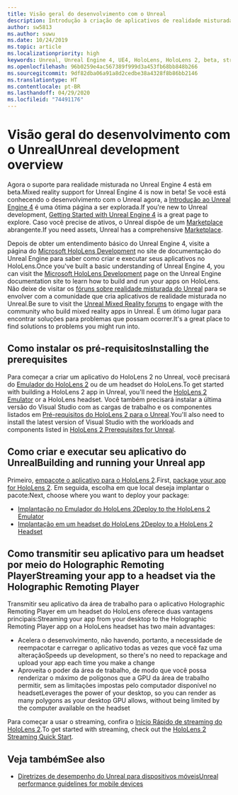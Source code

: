 ```yaml
---
title: Visão geral do desenvolvimento com o Unreal
description: Introdução à criação de aplicativos de realidade misturada no Unreal.
author: sw5813
ms.author: suwu
ms.date: 10/24/2019
ms.topic: article
ms.localizationpriority: high
keywords: Unreal, Unreal Engine 4, UE4, HoloLens, HoloLens 2, beta, streaming, comunicação remota, realidade misturada, desenvolvimento, introdução, novo projeto, emulador, documentação
ms.openlocfilehash: 96b0259e4ac567389f999d3a453fb68bb848b266
ms.sourcegitcommit: 9df82dba06a91a8d2cedbe38a4328f8b86bb2146
ms.translationtype: HT
ms.contentlocale: pt-BR
ms.lasthandoff: 04/29/2020
ms.locfileid: "74491176"
---
```

# <a name="unreal-development-overview"></a><span data-ttu-id="9613c-104">Visão geral do desenvolvimento com o Unreal</span><span class="sxs-lookup"><span data-stu-id="9613c-104">Unreal development overview</span></span>

<span data-ttu-id="9613c-105">Agora o suporte para realidade misturada no Unreal Engine 4 está em beta.</span><span class="sxs-lookup"><span data-stu-id="9613c-105">Mixed reality support for Unreal Engine 4 is now in beta!</span></span> <span data-ttu-id="9613c-106">Se você está conhecendo o desenvolvimento com o Unreal agora, a <a href="https://docs.unrealengine.com//GettingStarted/index.html" target="_blank">Introdução ao Unreal Engine 4</a> é uma ótima página a ser explorada.</span><span class="sxs-lookup"><span data-stu-id="9613c-106">If you're new to Unreal development, <a href="https://docs.unrealengine.com//GettingStarted/index.html" target="_blank">Getting Started with Unreal Engine 4</a> is a great page to explore.</span></span> <span data-ttu-id="9613c-107">Caso você precise de ativos, o Unreal dispõe de um <a href="https://www.unrealengine.com/marketplace//store" target="_blank">Marketplace</a> abrangente.</span><span class="sxs-lookup"><span data-stu-id="9613c-107">If you need assets, Unreal has a comprehensive <a href="https://www.unrealengine.com/marketplace//store" target="_blank">Marketplace</a>.</span></span> 

<span data-ttu-id="9613c-108">Depois de obter um entendimento básico do Unreal Engine 4, visite a página do <a href="https://docs.unrealengine.com//Platforms/AR/HoloLens2/index.html" target="_blank">Microsoft HoloLens Development</a> no site de documentação do Unreal Engine para saber como criar e executar seus aplicativos no HoloLens.</span><span class="sxs-lookup"><span data-stu-id="9613c-108">Once you've built a basic understanding of Unreal Engine 4, you can visit the <a href="https://docs.unrealengine.com//Platforms/AR/HoloLens2/index.html" target="_blank">Microsoft HoloLens Development</a> page on the Unreal Engine documentation site to learn how to build and run your apps on HoloLens.</span></span> <span data-ttu-id="9613c-109">Não deixe de visitar os <a href="https://forums.unrealengine.com/development-discussion/vr-ar-development" target="_blank">fóruns sobre realidade misturada do Unreal</a> para se envolver com a comunidade que cria aplicativos de realidade misturada no Unreal.</span><span class="sxs-lookup"><span data-stu-id="9613c-109">Be sure to visit the <a href="https://forums.unrealengine.com/development-discussion/vr-ar-development" target="_blank">Unreal Mixed Reality forums</a> to engage with the community who build mixed reality apps in Unreal.</span></span> <span data-ttu-id="9613c-110">É um ótimo lugar para encontrar soluções para problemas que possam ocorrer.</span><span class="sxs-lookup"><span data-stu-id="9613c-110">It's a great place to find solutions to problems you might run into.</span></span>

## <a name="installing-the-prerequisites"></a><span data-ttu-id="9613c-111">Como instalar os pré-requisitos</span><span class="sxs-lookup"><span data-stu-id="9613c-111">Installing the prerequisites</span></span>

<span data-ttu-id="9613c-112">Para começar a criar um aplicativo do HoloLens 2 no Unreal, você precisará do [Emulador do HoloLens 2](using-the-hololens-emulator.md) ou de um headset do HoloLens.</span><span class="sxs-lookup"><span data-stu-id="9613c-112">To get started with building a HoloLens 2 app in Unreal, you'll need the [HoloLens 2 Emulator](using-the-hololens-emulator.md) or a HoloLens headset.</span></span> <span data-ttu-id="9613c-113">Você também precisará instalar a última versão do Visual Studio com as cargas de trabalho e os componentes listados em <a href="https://docs.unrealengine.com//Platforms/AR/HoloLens2/Prerequisites/index.html" target="_blank">Pré-requisitos do HoloLens 2 para o Unreal</a>.</span><span class="sxs-lookup"><span data-stu-id="9613c-113">You'll also need to install the latest version of Visual Studio with the workloads and components listed in <a href="https://docs.unrealengine.com//Platforms/AR/HoloLens2/Prerequisites/index.html" target="_blank">HoloLens 2 Prerequisites for Unreal</a>.</span></span>

## <a name="building-and-running-your-unreal-app"></a><span data-ttu-id="9613c-114">Como criar e executar seu aplicativo do Unreal</span><span class="sxs-lookup"><span data-stu-id="9613c-114">Building and running your Unreal app</span></span>

<span data-ttu-id="9613c-115">Primeiro, <a href="https://docs.unrealengine.com//Platforms/AR/HoloLens2/HowTo/PackageApp/index.html" target="_blank">empacote o aplicativo para o HoloLens 2</a>.</span><span class="sxs-lookup"><span data-stu-id="9613c-115">First, <a href="https://docs.unrealengine.com//Platforms/AR/HoloLens2/HowTo/PackageApp/index.html" target="_blank">package your app for HoloLens 2</a>.</span></span> <span data-ttu-id="9613c-116">Em seguida, escolha em que local deseja implantar o pacote:</span><span class="sxs-lookup"><span data-stu-id="9613c-116">Next, choose where you want to deploy your package:</span></span>
* <span data-ttu-id="9613c-117"><a href="https://docs.unrealengine.com//Platforms/AR/HoloLens2/QuickStartEmulator/index.html" target="_blank">Implantação no Emulador do HoloLens 2</a></span><span class="sxs-lookup"><span data-stu-id="9613c-117"><a href="https://docs.unrealengine.com//Platforms/AR/HoloLens2/QuickStartEmulator/index.html" target="_blank">Deploy to the HoloLens 2 Emulator</a></span></span>
* <span data-ttu-id="9613c-118"><a href="https://docs.unrealengine.com//Platforms/AR/HoloLens2/QuickStartDevice/index.html" target="_blank">Implantação em um headset do HoloLens 2</a></span><span class="sxs-lookup"><span data-stu-id="9613c-118"><a href="https://docs.unrealengine.com//Platforms/AR/HoloLens2/QuickStartDevice/index.html" target="_blank">Deploy to a HoloLens 2 Headset</a></span></span>

## <a name="streaming-your-app-to-a-headset-via-the-holographic-remoting-player"></a><span data-ttu-id="9613c-119">Como transmitir seu aplicativo para um headset por meio do Holographic Remoting Player</span><span class="sxs-lookup"><span data-stu-id="9613c-119">Streaming your app to a headset via the Holographic Remoting Player</span></span>

<span data-ttu-id="9613c-120">Transmitir seu aplicativo da área de trabalho para o aplicativo Holographic Remoting Player em um headset do HoloLens oferece duas vantagens principais:</span><span class="sxs-lookup"><span data-stu-id="9613c-120">Streaming your app from your desktop to the Holographic Remoting Player app on a HoloLens headset has two main advantages:</span></span> 
* <span data-ttu-id="9613c-121">Acelera o desenvolvimento, não havendo, portanto, a necessidade de reempacotar e carregar o aplicativo todas as vezes que você faz uma alteração</span><span class="sxs-lookup"><span data-stu-id="9613c-121">Speeds up development, so there's no need to repackage and upload your app each time you make a change</span></span>
* <span data-ttu-id="9613c-122">Aproveita o poder da área de trabalho, de modo que você possa renderizar o máximo de polígonos que a GPU da área de trabalho permitir, sem as limitações impostas pelo computador disponível no headset</span><span class="sxs-lookup"><span data-stu-id="9613c-122">Leverages the power of your desktop, so you can render as many polygons as your desktop GPU allows, without being limited by the computer available on the headset</span></span>

<span data-ttu-id="9613c-123">Para começar a usar o streaming, confira o <a href="https://docs.unrealengine.com//Platforms/AR/HoloLens2/QuickStartStreaming/index.html" target="_blank">Início Rápido de streaming do HoloLens 2</a>[]().</span><span class="sxs-lookup"><span data-stu-id="9613c-123">To get started with streaming, check out the <a href="https://docs.unrealengine.com//Platforms/AR/HoloLens2/QuickStartStreaming/index.html" target="_blank">HoloLens 2 Streaming Quick Start</a>[]().</span></span>

## <a name="see-also"></a><span data-ttu-id="9613c-124">Veja também</span><span class="sxs-lookup"><span data-stu-id="9613c-124">See also</span></span>
* <span data-ttu-id="9613c-125"><a href="https://docs.unrealengine.com//Platforms/Mobile/Performance/index.html" target="_blank">Diretrizes de desempenho do Unreal para dispositivos móveis</a></span><span class="sxs-lookup"><span data-stu-id="9613c-125"><a href="https://docs.unrealengine.com//Platforms/Mobile/Performance/index.html" target="_blank">Unreal performance guidelines for mobile devices</a></span></span>
